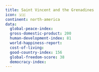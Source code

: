 ```yaml
---
title: Saint Vincent and the Grenadines
icon: 🇻🇨
continent: north-america
data:
  global-peace-index:
  gross-domestic-product: 200
  human-development-index: 81
  world-happiness-report:
  cost-of-living:
  good-country-index: 156
  global-freedom-score: 38
  democracy-index:
---
```


